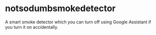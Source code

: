 # notsodumbsmokedetector
A smart smoke detector which you can turn off using Google Assistant if you turn it on accidentally. 
